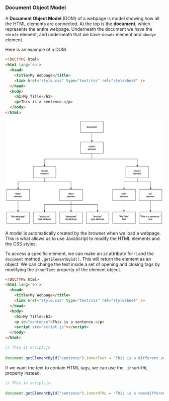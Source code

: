### Document Object Model

A **Document Object Model** (DOM) of a webpage is model showing how all the HTML elements are connected. At the top is the **document**, which represents the entire webpage. Underneath the document we have the `<html>` element, and underneath that we have `<head>` element and `<body>` element. 

Here is an example of a DOM.

```html
<!DOCTYPE html>
<html lang='en'>
  <head>
    <title>My Webpage</title>
    <link href="style.css" type="text/css" rel="stylesheet" />
  </head>
  <body>
    <h1>My Title</h1>
    <p>This is a sentence.</p>
  </body>
</html>
```

![](../../Images/DOM_Example.png)

A model is automatically created by the browser when we load a webpage. This is what allows us to use JavaScript to modify the HTML elements and the CSS styles.

To access a specific element, we can make an `id` attribute for it and the `document` method `.getElementById()`. This will return the element as an object. We can change the text inside a set of opening and closing tags by modifying the `innerText` property of the element object.

```html
<!DOCTYPE html>
<html lang='en'>
  <head>
    <title>My Webpage</title>
    <link href="style.css" type="text/css" rel="stylesheet" />
  </head>
  <body>
    <h1>My Title</h1>
    <p id="sentence">This is a sentence.</p>
    <script src="script.js"></script>
  </body>
</html>
```

```js
// This is script.js

document.getElementById("sentence").innerText = "This is a different sentence."; // changes the text in the <p> tag
```

If we want the text to contain HTML tags, we can use the `.innerHTML` property instead.


```js
// This is script.js

document.getElementById("sentence").innerHTML = "This is a <em>different</em> sentence."; // changes the text in the <p> tag
```

